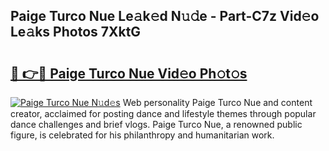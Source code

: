 ## Paige Turco Nue Le𝚊k𝚎d N𝚞𝚍e - Part-C7z Vid𝚎o Le𝚊ks Photos 7XktG

# <h2><a href="http://fb4jqtm.evod.top/?m=Paige+Turco+Nue">🔗 👉🔴 Paige Turco Nue Vid𝚎o Ph𝚘t𝚘s</a></h2>

[![Paige Turco Nue N𝚞d𝚎s](https://i.imgur.com/8V9OHl7.gif)](http://fb4jqtm.evod.top/?m=Paige+Turco+Nue)
Web personality Paige Turco Nue and content creator, acclaimed for posting dance and lifestyle themes through popular dance challenges and brief vlogs. Paige Turco Nue, a renowned public figure, is celebrated for his philanthropy and humanitarian work. 
